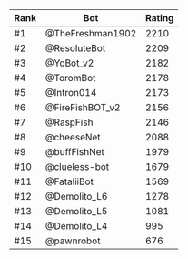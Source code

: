 Rank|Bot|Rating
---|---|---
#1|@TheFreshman1902|2210
#2|@ResoluteBot|2209
#3|@YoBot_v2|2182
#4|@ToromBot|2178
#5|@Intron014|2173
#6|@FireFishBOT_v2|2156
#7|@RaspFish|2146
#8|@cheeseNet|2088
#9|@buffFishNet|1979
#10|@clueless-bot|1679
#11|@FataliiBot|1569
#12|@Demolito_L6|1278
#13|@Demolito_L5|1081
#14|@Demolito_L4|995
#15|@pawnrobot|676
